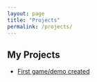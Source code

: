```yaml
---
layout: page
title: "Projects"
permalink: /projects/
---
```

## My Projects

- [First game/demo created](https://thisiskrispy.itch.io/buddyup-jam-2024)
